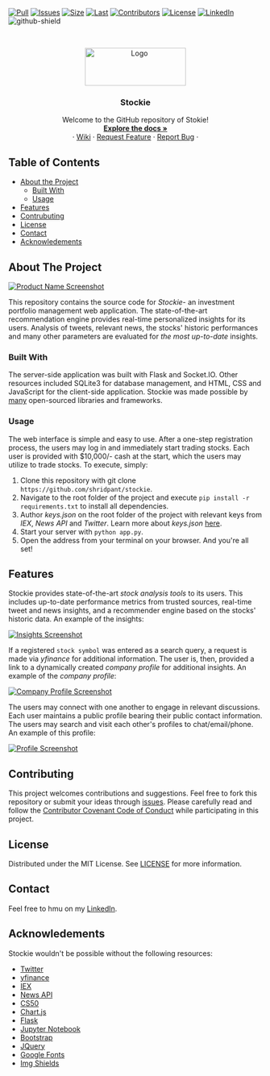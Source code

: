 [![Pull][pr]][pr-url]
[![Issues][issues]][issues-url]
[![Size][repo]][repo-url]
[![Last][last]][last-url]
[![Contributors][contributors]][contributors-url]
[![License][license-shield]][license-url]
[![LinkedIn][linkedin-shield]][linkedin-url]
![github-shield]

<br />
<p align="center">
  <a href="https://github.com/shridpant/stockie">
    <img src="static/readme/title_icon.png" alt="Logo" width="200" height="75">
  </a>
  <h3 align="center">Stockie</h3>
  <p align="center">
    Welcome to the GitHub repository of Stokie!
    <br />
    <a href="https://github.com/shridpant/stockie/blob/main/README.md"><strong>Explore the docs »</strong></a>
    <br />
    ·
    <a href="https://github.com/shridpant/stockie/wiki">Wiki</a>
    ·
    <a href="https://github.com/shridpant/stockie/issues">Request Feature</a>
    ·
    <a href="https://github.com/shridpant/stockie/issues">Report Bug</a>
    ·
  </p>
</p>


<!-- TABLE OF CONTENTS -->
## Table of Contents

* [About the Project](#about-the-project)
    * [Built With](#built-with)
    * [Usage](#usage)
* [Features](#features)
* [Contrubuting](#contributing)
* [License](#license)
* [Contact](#contact)
* [Acknowledements](#acknowledements)

<!-- ABOUT THE PROJECT -->
## About The Project

[![Product Name Screenshot][product-screenshot]](https://github.com/shridpant/stockie)

This repository contains the source code for *Stockie*- an investment portfolio management web application. The state-of-the-art recommendation engine provides real-time personalized insights for its users. Analysis of tweets, relevant news, the stocks' historic performances and many other parameters are evaluated for *the most up-to-date* insights.

### Built With

The server-side application was built with Flask and Socket.IO. Other resources included SQLite3 for database management, and HTML, CSS and JavaScript for the client-side application. Stockie was made possible by [many](#acknowledements) open-sourced libraries and frameworks.

### Usage

The web interface is simple and easy to use. After a one-step registration process, the users may log in and immediately start trading stocks. Each user is provided with $10,000/- cash at the start, which the users may utilize to trade stocks. To execute, simply:

1. Clone this repository with git clone `https://github.com/shridpant/stockie`.
2. Navigate to the root folder of the project and execute `pip install -r requirements.txt` to install all dependencies.
3. Author _keys.json_ on the root folder of the project with relevant keys from _IEX_, _News API_ and _Twitter_. Learn more about _keys.json_ [here](https://github.com/shridpant/stockie/wiki/Get-Keys).
4. Start your server with `python app.py`.
5. Open the address from your terminal on your browser. And you're all set!
## Features

Stockie provides state-of-the-art *stock analysis tools* to its users. This includes up-to-date performance metrics from trusted sources, real-time tweet and news insights, and a recommender engine based on the stocks' historic data. An example of the insights:

[![Insights Screenshot][insights-screenshot]](https://github.com/shridpant/stockie)

If a registered `stock symbol` was entered as a search query, a request is made via _yfinance_ for additional information. The user is, then, provided a link to a dynamically created _company profile_ for additional insights. An example of the *company profile*: 

[![Company Profile Screenshot][company-screenshot]](https://github.com/shridpant/stockie)

The users may connect with one another to engage in relevant discussions. Each user maintains a public profile bearing their public contact information. The users may search and visit each other's profiles to chat/email/phone. An example of this profile:

[![Profile Screenshot][profile-screenshot]](https://github.com/shridpant/stockie)

## Contributing

This project welcomes contributions and suggestions. Feel free to fork this repository or submit your ideas through [issues](https://github.com/shridpant/stockie/issues). Please carefully read and follow the [Contributor Covenant Code of Conduct](https://github.com/shridpant/stockie/blob/main/CODE_OF_CONDUCT.md) while participating in this project.

<!-- LICENSE -->
## License

Distributed under the MIT License. See [LICENSE](https://github.com/shridpant/stockie/blob/main/LICENSE) for more information.

<!-- CONTACT -->
## Contact

Feel free to hmu on my [LinkedIn](https://www.linkedin.com/in/shridpant/).

<!-- ACKNOWLEDGEMENTS -->
## Acknowledements

Stockie wouldn't be possible without the following resources:

* [Twitter](https://developer.twitter.com/en)
* [yfinance](https://github.com/ranaroussi/yfinance)
* [IEX](https://iextrading.com/developer)
* [News API](https://newsapi.org/)
* [CS50](https://cs50.harvard.edu/)
* [Chart.js](https://www.chartjs.org/)
* [Flask](https://flask.palletsprojects.com/en/1.1.x/)
* [Jupyter Notebook](https://jupyter.org/)
* [Bootstrap](https://getbootstrap.com)
* [JQuery](https://jquery.com)
* [Google Fonts](https://fonts.google.com/)
* [Img Shields](https://shields.io)

<!-- MARKDOWN LINKS & IMAGES -->
[pr]: https://img.shields.io/github/issues-pr/shridpant/stockie
[pr-url]: https://github.com/shridpant/stockie/pulls
[repo]: https://img.shields.io/github/repo-size/shridpant/stockie
[repo-url]: https://github.com/shridpant/stockie
[last]: https://img.shields.io/github/last-commit/shridpant/stockie
[last-url]: https://github.com/shridpant/stockie/commits/main
[contributors]: https://img.shields.io/github/contributors/shridpant/stockie
[contributors-url]: https://github.com/shridpant/stockie/graphs/contributors
[issues]: https://img.shields.io/github/issues-raw/shridpant/stockie
[issues-url]: https://github.com/shridpant/stockie/issues
[license-shield]: https://img.shields.io/apm/l/vim-mode
[license-url]: https://github.com/shridpant/stockie/blob/master/LICENSE
[linkedin-shield]: static/readme/linkedin.svg
[linkedin-url]: https://www.linkedin.com/in/shridpant/
[github-shield]: https://img.shields.io/github/followers/shridpant?style=social
[product-screenshot]: static/readme/screenshot.PNG
[insights-screenshot]: static/readme/insights-screenshot.PNG
[company-screenshot]: static/readme/company-screenshot.png
[profile-screenshot]: static/readme/profile-screenshot.PNG

